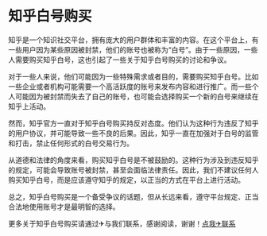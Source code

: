 # 知乎白号购买

知乎是一个知识社交平台，拥有庞大的用户群体和丰富的内容。在这个平台上，有一些用户因为某些原因被封禁，他们的账号也被称为“白号”。由于一些原因，一些人需要购买知乎白号，这也引起了一些关于知乎白号购买的讨论和争议。

对于一些人来说，他们可能因为一些特殊需求或者目的，需要购买知乎白号。比如一些企业或者机构可能需要一个高活跃度的账号来发布内容和进行推广。而一些个人可能因为被封禁而失去了自己的账号，也可能会选择购买一个新的白号来继续在知乎上活动。

然而，知乎官方一直对于知乎白号购买持反对态度。他们认为这种行为违反了知乎的用户协议，并可能导致一些不良的后果。因此，知乎一直在加强对于白号的监管和打击，禁止任何形式的白号交易行为。

从道德和法律的角度来看，购买知乎白号是不被鼓励的。这种行为涉及到违反知乎的规定，可能会导致账号被封禁，甚至会面临法律责任。因此，我们不建议任何人购买知乎白号，而是应该遵守知乎的规定，以正当的方式在平台上进行活动。

总之，知乎白号购买是一个备受争议的话题，但从长远来看，遵守平台规定、正当合法地使用账号才是最明智的选择。

更多关于知乎白号购买请通过✈与我们联系，感谢阅读，谢谢！[点我✈联系](https://a.k02.cc)